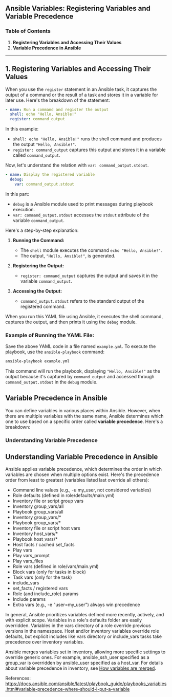 ## Ansible Variables: Registering Variables and Variable Precedence

### Table of Contents

1. **Registering Variables and Accessing Their Values**
2. **Variable Precedence in Ansible**

---

## 1. Registering Variables and Accessing Their Values

When you use the `register` statement in an Ansible task, it captures the output of a command or the result of a task and stores it in a variable for later use. Here's the breakdown of the statement:

```yaml
- name: Run a command and register the output
  shell: echo "Hello, Ansible!"
  register: command_output
```

In this example:
- `shell: echo "Hello, Ansible!"` runs the shell command and produces the output `"Hello, Ansible!"`.
- `register: command_output` captures this output and stores it in a variable called `command_output`.

Now, let's understand the relation with `var: command_output.stdout`.

```yaml
- name: Display the registered variable
  debug:
    var: command_output.stdout
```

In this part:
- `debug` is a Ansible module used to print messages during playbook execution.
- `var: command_output.stdout` accesses the `stdout` attribute of the variable `command_output`.

Here's a step-by-step explanation:

1. **Running the Command:**
   - The `shell` module executes the command `echo "Hello, Ansible!"`.
   - The output, `"Hello, Ansible!"`, is generated.

2. **Registering the Output:**
   - `register: command_output` captures the output and saves it in the variable `command_output`.

3. **Accessing the Output:**
   - `command_output.stdout` refers to the standard output of the registered command.

When you run this YAML file using Ansible, it executes the shell command, captures the output, and then prints it using the `debug` module.

### Example of Running the YAML File:

Save the above YAML code in a file named `example.yml`. To execute the playbook, use the `ansible-playbook` command:

```bash
ansible-playbook example.yml
```

This command will run the playbook, displaying `"Hello, Ansible!"` as the output because it's captured by `command_output` and accessed through `command_output.stdout` in the `debug` module.

## Variable Precedence in Ansible

You can define variables in various places within Ansible. However, when there are multiple variables with the same name, Ansible determines which one to use based on a specific order called **variable precedence**. Here's a breakdown:

### Understanding Variable Precedence

## Understanding Variable Precedence in Ansible

Ansible applies variable precedence, which determines the order in which variables are chosen when multiple options exist. Here's the precedence order from least to greatest (variables listed last override all others):

- Command line values (e.g., -u my_user, not considered variables)
- Role defaults (defined in role/defaults/main.yml)
- Inventory file or script group vars
- Inventory group_vars/all
- Playbook group_vars/all
- Inventory group_vars/*
- Playbook group_vars/*
- Inventory file or script host vars
- Inventory host_vars/*
- Playbook host_vars/*
- Host facts / cached set_facts
- Play vars
- Play vars_prompt
- Play vars_files
- Role vars (defined in role/vars/main.yml)
- Block vars (only for tasks in block)
- Task vars (only for the task)
- include_vars
- set_facts / registered vars
- Role (and include_role) params
- Include params
- Extra vars (e.g., -e "user=my_user") always win precedence

In general, Ansible prioritizes variables defined more recently, actively, and with explicit scope. Variables in a role's defaults folder are easily overridden. Variables in the vars directory of a role override previous versions in the namespace. Host and/or inventory variables override role defaults, but explicit includes like vars directory or include_vars tasks take precedence over inventory variables.

Ansible merges variables set in inventory, allowing more specific settings to override generic ones. For example, ansible_ssh_user specified as a group_var is overridden by ansible_user specified as a host_var. For details about variable precedence in inventory, see [How variables are merged](https://docs.ansible.com/ansible/latest/user_guide/intro_inventory.html#how-variables-are-merged).

References: https://docs.ansible.com/ansible/latest/playbook_guide/playbooks_variables.html#variable-precedence-where-should-i-put-a-variable

